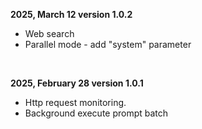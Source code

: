 **2025, March 12 version 1.0.2**
- Web search 
- Parallel mode - add "system" parameter

<br>

**2025, February 28 version 1.0.1** 
- Http request monitoring.
- Background execute prompt batch 